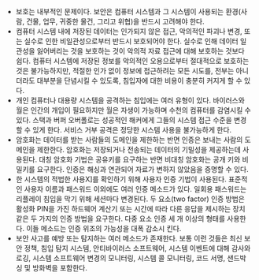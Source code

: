 - 보호는 내부적인 문제이다. 보안은 컴퓨터 시스템과 그 시스템이 사용되는 환경(사람, 건물, 업무, 귀중한 물건, 그리고 위협)을 반드시 고려해야 한다.
- 컴퓨터 시스템 내에 저장된 데이터는 인가되지 않은 접근, 악의적인 파괴나 변경, 또는 실수로 인한 비일관성으로부터 반드시 보호되어야 한다. 실수로 인해 데이터 일관성을 잃어버리는 것을 보호하는 것이 악의적 자료 접근에 대해 보호하는 것보다 쉽다. 컴퓨터 시스템에 저장된 정보를 악의적인 오용으로부터 절대적으로 보호하는 것은 불가능하지만, 적절한 인가 없이 정보에 접근하려는 모든 시도를, 전부는 아니 더라도 대부분을 단념시킬 수 있도록, 침입자에 대한 비용이 충분히 커지게 할 수 있다.
- 개인 컴퓨터나 대용량 시스템을 공격하는 침입에는 여러 유형이 있다. 바이러스와 월은 인간의 개입이 필요하지만 월은 자생이 가능하며 수천의 컴퓨터를 감염시킬 수 있다. 스택과 버퍼 오버폴로는 성공적인 해커에게 그들의 시스템 접근 수준을 변경할 수 있게 한다. 서비스 거부 공격은 정당한 시스템 사용을 불가능하게 한다.
- 암호화는 데이터를 받는 사람들의 도메인을 제한하는 반면 인증은 보내는 사람의 도메인을 제한한다. 암호화는 저장되거나 전송되는 데이터의 기밀성을 제공하는데 사용된다. 대칭 암호화 기법은 공유키를 요구하는 반면 비대칭 암호화는 공개 키와 비밀키를 요구한다. 인증은 해싱과 연관되어 자료가 변하지 않았음을 증명할 수 있다.
- 한 시스템의 적법한 사용X]를 확인하기 위해 사용자 인증 기법이 사용된다. 표준적인 사용자 이름과 패스워드 이외에도 여러 인증 메소드가 있다. 일회용 패스워드는 리플레이 침입을 막기 위해 세션마다 변경된다. 두 요소(two factor) 인증 방법은 활성화 PIN을 가진 하드웨어 계산기 또는 시간에 따라 다른 응답을 제시하는 장치 같은 두 가지의 인증 방법을 요구한다. 다중 요소 인증 세 개 이상의 형태를 사용한다. 이들 메소드는 인증 위조의 가능성을 대폭 감소시 킨다.
- 보안 사고를 예방 또는 탐지하는 여러 메소드가 존재한다. 보통 이런 것들은 최신 보안 정책, 침입 탐지 시스템, 안티바이러스 소프트웨어, 시스템 이벤트에 대해 감사와 로깅, 시스템 소프트웨어 변경의 모니터링, 시스템 콜 모니터링, 코드 서명, 샌드박싱 및 방화벽을 포함한다.